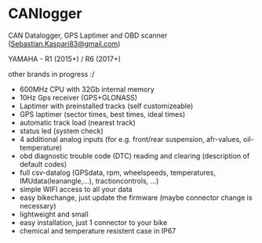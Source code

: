 # CANlogger
CAN Datalogger, GPS Laptimer and OBD scanner (Sebastian.Kaspari83@gmail.com)

YAMAHA - R1 (2015+) / R6 (2017+)

other brands in progress :/


- 600MHz CPU with 32Gb internal memory
- 10Hz Gps receiver (GPS+GLONASS)
- Laptimer with preinstalled tracks (self customizeable)
- GPS laptimer (sector times, best times, ideal times)
- automatic track load (nearest track)
- status led (system check)
- 4 additional analog inputs (for e.g. front/rear suspension, afr-values, oil-temperature)
- obd diagnostic trouble code (DTC) reading and clearing (description of default codes)
- full csv-datalog (GPSdata, rpm, wheelspeeds, temperatures, IMUdata(leanangle,...), tractioncontrols, ...)
- simple WIFI access to all your data
- easy bikechange, just update the firmware (maybe connector change is necessary)
- lightweight and small
- easy installation, just 1 connector to your bike
- chemical and temperature resistent case in IP67

